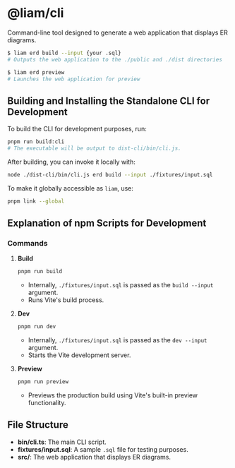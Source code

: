 # @liam/cli

Command-line tool designed to generate a web application that displays ER diagrams.

```bash
$ liam erd build --input {your .sql}
# Outputs the web application to the ./public and ./dist directories

$ liam erd preview
# Launches the web application for preview
```

## Building and Installing the Standalone CLI for Development

To build the CLI for development purposes, run:

```bash
pnpm run build:cli
# The executable will be output to dist-cli/bin/cli.js.
```

After building, you can invoke it locally with:

```bash
node ./dist-cli/bin/cli.js erd build --input ./fixtures/input.sql
```

To make it globally accessible as `liam`, use:

```bash
pnpm link --global
```

## Explanation of npm Scripts for Development

### Commands

1. **Build**
   ```bash
   pnpm run build
   ```
   - Internally, `./fixtures/input.sql` is passed as the `build --input` argument.
   - Runs Vite's build process.

2. **Dev**
   ```bash
   pnpm run dev
   ```
   - Internally, `./fixtures/input.sql` is passed as the `dev --input` argument.
   - Starts the Vite development server.

3. **Preview**
   ```bash
   pnpm run preview
   ```
   - Previews the production build using Vite's built-in preview functionality.

## File Structure

- **bin/cli.ts**: The main CLI script.
- **fixtures/input.sql**: A sample `.sql` file for testing purposes.
- **src/**: The web application that displays ER diagrams.
